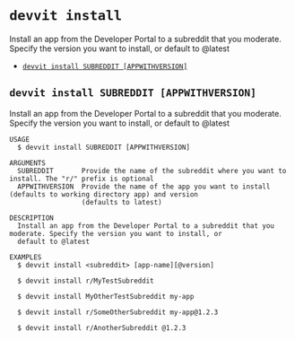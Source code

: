 # `devvit install`

Install an app from the Developer Portal to a subreddit that you moderate. Specify the version you want to install, or default to @latest

- [`devvit install SUBREDDIT [APPWITHVERSION]`](#devvit-install-subreddit-appwithversion)

## `devvit install SUBREDDIT [APPWITHVERSION]`

Install an app from the Developer Portal to a subreddit that you moderate. Specify the version you want to install, or default to @latest

```
USAGE
  $ devvit install SUBREDDIT [APPWITHVERSION]

ARGUMENTS
  SUBREDDIT       Provide the name of the subreddit where you want to install. The "r/" prefix is optional
  APPWITHVERSION  Provide the name of the app you want to install (defaults to working directory app) and version
                  (defaults to latest)

DESCRIPTION
  Install an app from the Developer Portal to a subreddit that you moderate. Specify the version you want to install, or
  default to @latest

EXAMPLES
  $ devvit install <subreddit> [app-name][@version]

  $ devvit install r/MyTestSubreddit

  $ devvit install MyOtherTestSubreddit my-app

  $ devvit install r/SomeOtherSubreddit my-app@1.2.3

  $ devvit install r/AnotherSubreddit @1.2.3
```
